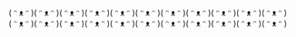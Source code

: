 ( ᵔ ᴥ ᵔ )( ᵔ ᴥ ᵔ )( ᵔ ᴥ ᵔ )( ᵔ ᴥ ᵔ )( ᵔ ᴥ ᵔ )( ᵔ ᴥ ᵔ )( ᵔ ᴥ ᵔ )( ᵔ ᴥ ᵔ )( ᵔ ᴥ ᵔ )( ᵔ ᴥ ᵔ )( ᵔ ᴥ ᵔ )<br>
( ᵔ ᴥ ᵔ )( ᵔ ᴥ ᵔ )( ᵔ ᴥ ᵔ )( ᵔ ᴥ ᵔ )( ᵔ ᴥ ᵔ )( ᵔ ᴥ ᵔ )( ᵔ ᴥ ᵔ )( ᵔ ᴥ ᵔ )( ᵔ ᴥ ᵔ )( ᵔ ᴥ ᵔ )( ᵔ ᴥ ᵔ )